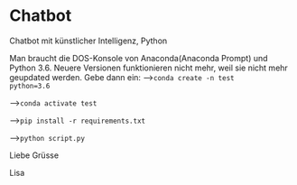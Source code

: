 # Chatbot
Chatbot mit künstlicher Intelligenz, Python

Man braucht die DOS-Konsole von Anaconda(Anaconda Prompt) und Python 3.6. Neuere Versionen funktionieren nicht mehr, weil sie nicht mehr geupdated werden.
Gebe dann ein:
 --><code>conda create -n test python=3.6</code>
 
 
 
 
 --><code>conda activate test</code>
 




 --><code>pip install -r requirements.txt</code>
 
 
 
 
 
 --><code>python script.py</code>
 
 

 
 Liebe Grüsse 
 
 Lisa
